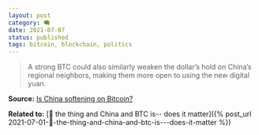 ```yaml
---
layout: post
category: 🗨️
date: 2021-07-07
status: published
tags: bitcoin, blockchain, politics
---
```

> A strong BTC could also similarly weaken the dollar’s hold on China’s regional neighbors, making them more open to using the new digital yuan.

**Source:** [Is China softening on Bitcoin?](https://cointelegraph.com/magazine/2021/05/05/china-softening-on-bitcoin-turn-of-phrase-stirs-crypto-world)

**Related to:** [🌰 the thing and China and BTC is-- does it matter]({% post_url 2021-07-01-🌰-the-thing-and-china-and-btc-is---does-it-matter %})
